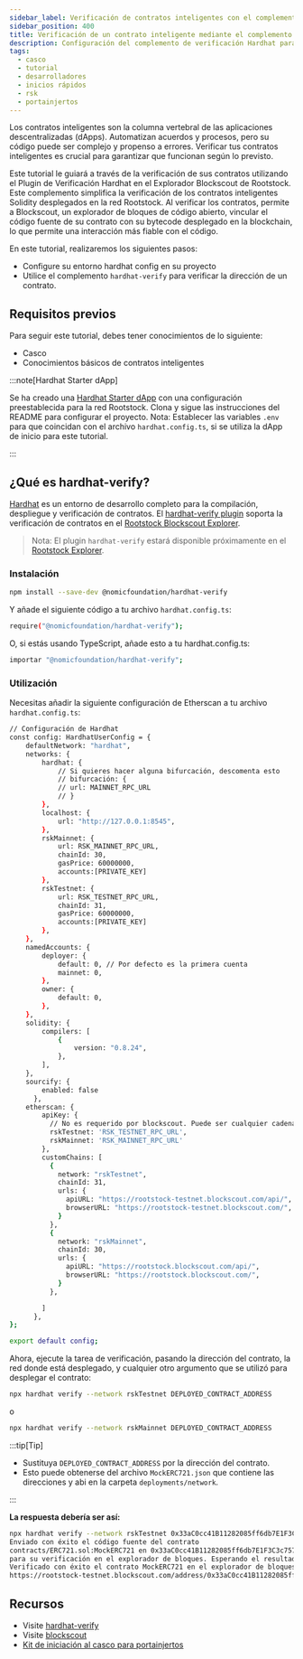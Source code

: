 ```yaml
---
sidebar_label: Verificación de contratos inteligentes con el complemento Hardhat Verify
sidebar_position: 400
title: Verificación de un contrato inteligente mediante el complemento de verificación Hardhat
description: Configuración del complemento de verificación Hardhat para Rootstock
tags:
  - casco
  - tutorial
  - desarrolladores
  - inicios rápidos
  - rsk
  - portainjertos
---
```


Los contratos inteligentes son la columna vertebral de las aplicaciones descentralizadas (dApps). Automatizan acuerdos y procesos, pero su código puede ser complejo y propenso a errores. Verificar tus contratos inteligentes es crucial para garantizar que funcionan según lo previsto.

Este tutorial le guiará a través de la verificación de sus contratos utilizando el Plugin de Verificación Hardhat en el Explorador Blockscout de Rootstock. Este complemento simplifica la verificación de los contratos inteligentes Solidity desplegados en la red Rootstock. Al verificar los contratos, permite a Blockscout, un explorador de bloques de código abierto, vincular el código fuente de su contrato con su bytecode desplegado en la blockchain, lo que permite una interacción más fiable con el código.

En este tutorial, realizaremos los siguientes pasos:

- Configure su entorno hardhat config en su proyecto
- Utilice el complemento `hardhat-verify` para verificar la dirección de un contrato.

## Requisitos previos

Para seguir este tutorial, debes tener conocimientos de lo siguiente:

- Casco
- Conocimientos básicos de contratos inteligentes

:::note[Hardhat Starter dApp]

Se ha creado una [Hardhat Starter dApp](https://github.com/rsksmart/rootstock-hardhat-starterkit) con una configuración preestablecida para la red Rootstock. Clona y sigue las instrucciones del README para configurar el proyecto. Nota: Establecer las variables `.env` para que coincidan con el archivo `hardhat.config.ts`, si se utiliza la dApp de inicio para este tutorial.

:::

## ¿Qué es hardhat-verify?

[Hardhat](https://hardhat.org/) es un entorno de desarrollo completo para la compilación, despliegue y verificación de contratos.
El [hardhat-verify plugin](https://hardhat.org/hardhat-runner/plugins/nomicfoundation-hardhat-verify) soporta la verificación de contratos en el [Rootstock Blockscout Explorer](https://rootstock.blockscout.com/).

> Nota: El plugin `hardhat-verify` estará disponible próximamente en el [Rootstock Explorer](https://explorer.rootstock.io/).

### Instalación

```bash
npm install --save-dev @nomicfoundation/hardhat-verify
```

Y añade el siguiente código a tu archivo `hardhat.config.ts`:

```bash
require("@nomicfoundation/hardhat-verify");
```

O, si estás usando TypeScript, añade esto a tu hardhat.config.ts:

```bash
importar "@nomicfoundation/hardhat-verify";
```

### Utilización

Necesitas añadir la siguiente configuración de Etherscan a tu archivo `hardhat.config.ts`:

```bash
// Configuración de Hardhat
const config: HardhatUserConfig = {
    defaultNetwork: "hardhat",
    networks: {
        hardhat: {
            // Si quieres hacer alguna bifurcación, descomenta esto
            // bifurcación: {
            // url: MAINNET_RPC_URL
            // }
        },
        localhost: {
            url: "http://127.0.0.1:8545",
        },
        rskMainnet: {
            url: RSK_MAINNET_RPC_URL,
            chainId: 30,
            gasPrice: 60000000,
			accounts:[PRIVATE_KEY]
        },
        rskTestnet: {
            url: RSK_TESTNET_RPC_URL, 
            chainId: 31,
            gasPrice: 60000000,
			accounts:[PRIVATE_KEY]
        },
    },
    namedAccounts: {
        deployer: {
            default: 0, // Por defecto es la primera cuenta
            mainnet: 0,
        },
        owner: {
            default: 0,
        },
    },
    solidity: {
        compilers: [
            {
                version: "0.8.24",
            },
        ],
    },
    sourcify: {
        enabled: false
      },      
    etherscan: {    
        apiKey: {
          // No es requerido por blockscout. Puede ser cualquier cadena no vacía
          rskTestnet: 'RSK_TESTNET_RPC_URL',
          rskMainnet: 'RSK_MAINNET_RPC_URL'
        },
        customChains: [
          {
            network: "rskTestnet",
            chainId: 31,
            urls: {
              apiURL: "https://rootstock-testnet.blockscout.com/api/",
              browserURL: "https://rootstock-testnet.blockscout.com/",
            }
          },
          {
            network: "rskMainnet",
            chainId: 30,
            urls: {
              apiURL: "https://rootstock.blockscout.com/api/",
              browserURL: "https://rootstock.blockscout.com/",
            }
          },

        ]
      },
};

export default config;
```

Ahora, ejecute la tarea de verificación, pasando la dirección del contrato,
la red donde está desplegado, y cualquier otro argumento que se utilizó para desplegar el contrato:

```bash
npx hardhat verify --network rskTestnet DEPLOYED_CONTRACT_ADDRESS
```

o

```bash
npx hardhat verify --network rskMainnet DEPLOYED_CONTRACT_ADDRESS
```

:::tip\[Tip]

- Sustituya `DEPLOYED_CONTRACT_ADDRESS` por la dirección del contrato.
- Esto puede obtenerse del archivo `MockERC721.json` que contiene las direcciones y abi en la carpeta `deployments/network`.

:::

**La respuesta debería ser así:**

```bash
npx hardhat verify --network rskTestnet 0x33aC0cc41B11282085ff6db7E1F3C3c757143722 
Enviado con éxito el código fuente del contrato
contracts/ERC721.sol:MockERC721 en 0x33aC0cc41B11282085ff6db7E1F3C3c757143722
para su verificación en el explorador de bloques. Esperando el resultado de la verificación...
Verificado con éxito el contrato MockERC721 en el explorador de bloques.
https://rootstock-testnet.blockscout.com/address/0x33aC0cc41B11282085ff6db7E1F3C3c757143722#code
```

## Recursos

- Visite [hardhat-verify](https://hardhat.org/hardhat-runner/plugins/nomicfoundation-hardhat-verify#hardhat-verify)
- Visite [blockscout](https://docs.blockscout.com/for-users/verifying-a-smart-contract/hardhat-verification-plugin)
- [Kit de iniciación al casco para portainjertos](https://github.com/rsksmart/rootstock-hardhat-starterkit)
